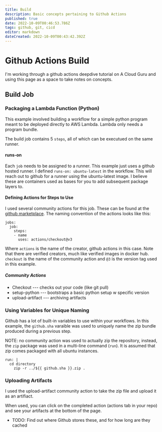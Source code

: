 ```yaml
---
title: Build
description: Basic concepts pertaining to Github Actions
published: true
date: 2022-10-09T00:46:53.786Z
tags: github, git, cicd
editor: markdown
dateCreated: 2022-10-09T00:43:42.392Z
---
```


# Github Actions Build 

I'm working through a github actions deepdive tutorial on A Cloud Guru and using this page as a space to take notes on concepts. 

## Build Job

### Packaging a Lambda Function (Python)

This example involved building a workflow for a simple python program meant to be deployed directly to AWS Lambda. Lambda only needs a program bundle. 

The build job contains 5 `steps`, all of which can be executued on the same runner. 

#### runs-on

Each `job` needs to be assigned to a runner. This example just uses a github hosted runner. I defined `runs-on: ubuntu-latest` in the workflow. This will reach out to github for a runner using the ubuntu-latest image. I believe these are containers used as bases for you to add subsequent package layers to.

#### Defining Actions for Steps to Use

I used several community actions for this job. These can be found at the [github marketplace](https://github.com/marketplace?type=actions). The naming convention of the actions looks like this: 

```
jobs: 
  job: 
    steps: 
    - name
      uses: actions/checkout@v3
```

Where `actions` is the name of the creator, github actions in this case. Note that there are verified creators, much like verified images in docker hub. `checkout` is the name of the community action and `@3` is the version tag used in this example. 

##### Community Actions

- Checkout --- checks out your code (like git pull)
- setup-python --- bootstraps a basic python setup w specific version
- upload-artifact --- archiving artifacts

### Using Variables for Unique Naming

Github has a lot of built-in variables to use within your workflows. In this example, the `github.sha` varaible was used to uniquely name the zip bundle produced during a previous step. 

NOTE: no community action was used to actually zip the repository, instead, the `zip` package was used in a multi-line command (`run`). It is assumed that zip comes packaged with all ubuntu instances.

```
run: |
  cd directory
    zip -r ../${{ github.sha }}.zip .
```

### Uploading Artifacts

I used the upload-artifact community action to take the zip file and upload it as an artifiact. 

When used, you can click on the completed action (actions tab in your repo) and see your artifacts at the bottom of the page. 

- TODO: Find out where Github stores these, and for how long are they cached



